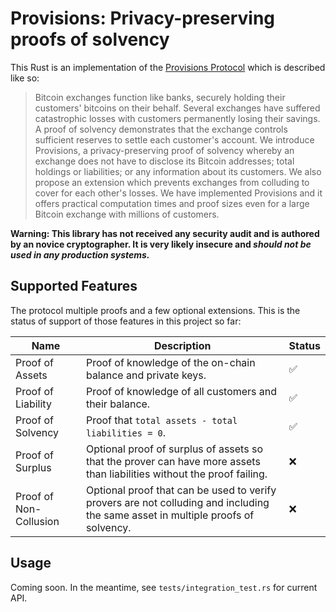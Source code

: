 # Provisions: Privacy-preserving proofs of solvency

This Rust is an implementation of the [Provisions Protocol][Paper] which is described like so:

> Bitcoin exchanges function like banks, securely holding their customers' bitcoins on their behalf.
> Several exchanges have suffered catastrophic losses with customers permanently losing their
> savings. A proof of solvency demonstrates that the exchange controls sufficient reserves to settle
> each customer's account. We introduce Provisions, a privacy-preserving proof of solvency whereby
> an exchange does not have to disclose its Bitcoin addresses; total holdings or liabilities; or any
> information about its customers. We also propose an extension which prevents exchanges from
> colluding to cover for each other's losses. We have implemented Provisions and it offers practical
> computation times and proof sizes even for a large Bitcoin exchange with millions of customers.

**Warning: This library has not received any security audit and is authored by an novice
cryptographer. It is very likely insecure and _should not be used in any production systems._**

## Supported Features

The protocol multiple proofs and a few optional extensions. This is the status of support
of those features in this project so far:

| Name | Description | Status |
| --- | --- | --- |
| Proof of Assets | Proof of knowledge of the on-chain balance and private keys. | :white_check_mark: |
| Proof of Liability | Proof of knowledge of all customers and their balance. | :white_check_mark: |
| Proof of Solvency | Proof that `total assets - total liabilities = 0`. | :white_check_mark: |
| Proof of Surplus | Optional proof of surplus of assets so that the prover can have more assets than liabilities without the proof failing. | :x: |
| Proof of Non-Collusion | Optional proof that can be used to verify provers are not colluding and including the same asset in multiple proofs of solvency. | :x: |

## Usage

Coming soon. In the meantime, see `tests/integration_test.rs` for current API.

[Paper]: https://crypto.stanford.edu/~dabo/pubs/abstracts/provisions.html
